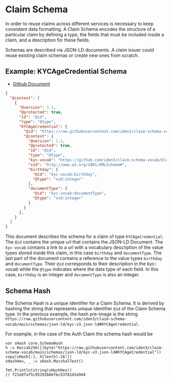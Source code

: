 # Claim Schema 

In order to reuse claims across different services is necessary to keep consistent data formatting. A Claim Schema encodes the structure of a particular claim by defining a type, the fields that must be included inside a claim, and a description for these fields.

Schemas are described via JSON-LD documents. A claim issuer could reuse existing claim schemas or create new ones from scratch.

## Example: KYCAgeCredential Schema 

- [Github Document](https://github.com/iden3/claim-schema-vocab/blob/main/schemas/json-ld/kyc-v3.json-ld)

```json
{
  "@context": [
    {
      "@version": 1.1,
      "@protected": true,
      "id": "@id",
      "type": "@type",
      "KYCAgeCredential": {
        "@id": "https://raw.githubusercontent.com/iden3/claim-schema-vocab/main/schemas/json-ld/kyc-v3.json-ld#KYCAgeCredential",
        "@context": {
          "@version": 1.1,
          "@protected": true,
          "id": "@id",
          "type": "@type",
          "kyc-vocab": "https://github.com/iden3/claim-schema-vocab/blob/main/credentials/kyc.md#",
          "xsd": "http://www.w3.org/2001/XMLSchema#",
          "birthday": {
            "@id": "kyc-vocab:birthday",
            "@type": "xsd:integer"
          },
          "documentType": {
            "@id": "kyc-vocab:documentType",
            "@type": "xsd:integer"
          }
        }
      },
    }
  ]
}
```

This document describes the schema for a claim of type `KYCAgeCredential`.
The `@id` contains the unique url that contains the JSON-LD Document.
The `kyc-vocab` contains a link to a url with a vocabulary description of the value types stored inside this claim, in this case `birthday` and `documentType`.
The last part of the document contains a reference to the value types `birthday` and `documentType`. Their `@id` corresponds to their description in the kyc-vocab while the `@type` indicates where the data type of each field. In this case, `birthday` is an integer and `documentType` is also an integer.

## Schema Hash

The Schema Hash is a unique identifier for a Claim Schema. It is derived by hashing the string that represents unique identifier `@id` of the Claim Schema type. In the previous example, the hash pre-image is the string `https://raw.githubusercontent.com/iden3/claim-schema-vocab/main/schemas/json-ld/kyc-v3.json-ld#KYCAgeCredential`.

For example, in the case of the Auth Claim the schema hash would be 

```golang
var sHash core.SchemaHash
h := Keccak256([]byte("https://raw.githubusercontent.com/iden3/claim-schema-vocab/main/schemas/json-ld/kyc-v3.json-ld#KYCAgeCredential"))
copy(sHash[:], h[len(h)-16:])
sHashHex, _ := sHash.MarshalText()

fmt.Println(string(sHashHex))
// f21e8faf5c95292b6bfbc53f8143a9d4
```